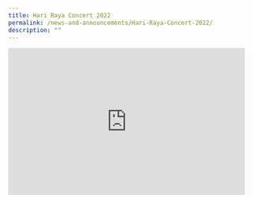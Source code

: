 ```yaml
---
title: Hari Raya Concert 2022
permalink: /news-and-announcements/Hari-Raya-Concert-2022/
description: ""
---
```

<iframe allowfullscreen="true" height="299" width="480" frameborder="0" src="https://docs.google.com/presentation/d/e/2PACX-1vQCloiPLdh2BHmUkBmDIUU2Dz8f3OgoMKEMiowCOwBxCjaZgtnTfi0xt556Ri41CunnUqOEA6nJLOM_/embed?start=false&amp;loop=false&amp;delayms=3000"></iframe>